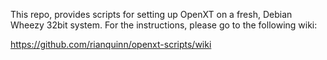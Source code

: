 This repo, provides scripts for setting up OpenXT on a fresh, Debian Wheezy 32bit system. For the instructions, please go to the following wiki:

https://github.com/rianquinn/openxt-scripts/wiki
